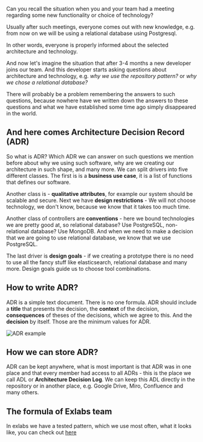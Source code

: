 Can you recall the situation when you and your team had a meeting regarding some new functionality or choice of technology?

Usually after such meetings, everyone comes out with new knowledge, e.g. from now on we will be using a relational database using Postgresql.

In other words, everyone is properly informed about the selected architecture and technology.

And now let's imagine the situation that after 3-4 months a new developer joins our team. And this developer starts asking questions about architecture and technology, e.g. _why we use the repository pattern?_ or _why we chose a relational database?_

There will probably be a problem remembering the answers to such questions, because nowhere have we written down the answers to these questions and what we have established some time ago simply disappeared in the world.

## And here comes Architecture Decision Record (ADR)

So what is ADR? Which ADR we can answer on such questions we mention before about why we using such software, why are we creating our architecture in such shape, and many more. We can split drivers into five different classes. The first is is a **business use case**, it is a list of functions that defines our software.

Another class is - **qualitative attributes**, for example our system should be scalable and secure. Next we have **design restrictions** - We will not choose technology, we don't know, because we know that it takes too much time.

Another class of controllers are **conventions** - here we bound technologies we are pretty good at, so relational database? Use PostgreSQL, non-relational database? Use MongoDB. And when we need to make a decision that we are going to use relational database, we know that we use PostgreSQL.

The last driver is **design goals** - if we creating a prototype there is no need to use all the fancy stuff like elasticsearch, relational database and many more. Design goals guide us to choose tool combinations.

## How to write ADR?

ADR is a simple text document. There is no one formula. ADR should include a **title** that presents the decision, the **context** of the decision, **consequences** of theses of the decisions, which we agree to this. And the **decision** by itself. Those are the minimum values ​​for ADR.

![ADR example](https://structurizr.com/static/img/help/decision-log-2.png)

## How we can store ADR?

ADR can be kept anywhere, what is most important is that ADR was in one place and that every member had access to all ADRs - this is the place we call ADL or **Architecture Decision Log**. We can keep this ADL directly in the repository or in another place, e.g. Google Drive, Miro, Confluence and many others.

## The formula of Exlabs team

In exlabs we have a tested pattern, which we use most often, what it looks like, you can check out [here](https://exlabs.github.io/value_driven_templates/articles/architecture-decision-record/adr-template.md)
